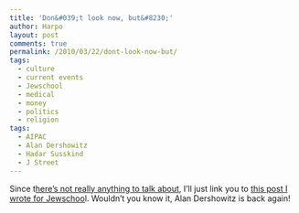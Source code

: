 ```yaml
---
title: 'Don&#039;t look now, but&#8230;'
author: Harpo
layout: post
comments: true
permalink: /2010/03/22/dont-look-now-but/
tags:
  - culture
  - current events
  - Jewschool
  - medical
  - money
  - politics
  - religion
tags:
  - AIPAC
  - Alan Dershowitz
  - Hadar Susskind
  - J Street
---
```

Since t<a href="http://www.nytimes.com/2010/03/22/health/policy/22health.html?ref=health" target="_blank">here&#8217;s not really anything to talk about</a>, I&#8217;ll just link you to <a href="http://jewschool.com/2010/03/22/21898/showdown-at-aipac/" target="_blank">this post I wrote for Jewschoo</a>l. Wouldn&#8217;t you know it, Alan Dershowitz is back again!